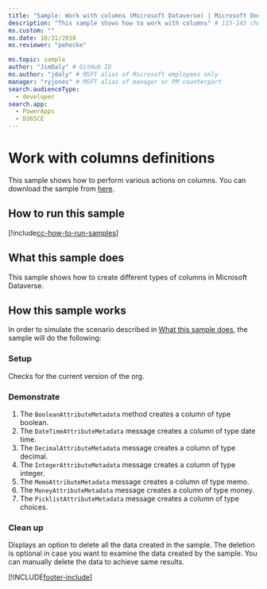 ```yaml
---
title: "Sample: Work with columns (Microsoft Dataverse) | Microsoft Docs" # Intent and product brand in a unique string of 43-59 chars including spaces
description: "This sample shows how to work with columns" # 115-145 characters including spaces. This abstract displays in the search result.
ms.custom: ""
ms.date: 10/31/2018
ms.reviewer: "pehecke"

ms.topic: sample
author: "JimDaly" # GitHub ID
ms.author: "jdaly" # MSFT alias of Microsoft employees only
manager: "ryjones" # MSFT alias of manager or PM counterpart
search.audienceType: 
  - developer
search.app: 
  - PowerApps
  - D365CE
---
```


# Work with columns definitions



This sample shows how to perform various actions on columns. You can download the sample from [here](https://github.com/microsoft/PowerApps-Samples/tree/master/cds/orgsvc/C%23/WorkWithAttributes).

## How to run this sample

[!include[cc-how-to-run-samples](../../includes/cc-how-to-run-samples.md)]

## What this sample does

This sample shows how to create different types of columns in Microsoft Dataverse.

## How this sample works

In order to simulate the scenario described in [What this sample does](#what-this-sample-does), the sample will do the following:

### Setup

Checks for the current version of the org.

### Demonstrate

1. The `BooleanAttributeMetadata` method creates a column of type boolean.
2. The `DateTimeAttributeMetadata` message creates a column of type date time.
3. The `DecimalAttributeMetadata` message creates a column of type decimal.
4. The `IntegerAttributeMetadata` message creates a column of type integer.
5. The `MemoAttributeMetadata` message creates a column of type memo.
6. The `MoneyAttributeMetadata` message creates a column of type money.
7. The `PicklistAttributeMetadata` message creates a column of type choices.

### Clean up

Displays an option to delete all the data created in the sample. The deletion is optional in case you want to examine the data created by the sample. You can manually delete the data to achieve same results.


[!INCLUDE[footer-include](../../../../includes/footer-banner.md)]
